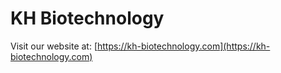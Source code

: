 # KH Biotechnology

Visit our website at: [https://kh-biotechnology.com](https://kh-biotechnology.com)
